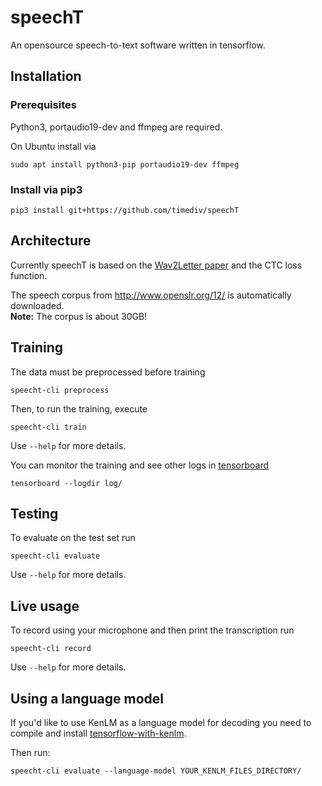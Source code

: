 # speechT
An opensource speech-to-text software written in tensorflow.

## Installation

### Prerequisites

Python3, portaudio19-dev and ffmpeg are required.

On Ubuntu install via
```
sudo apt install python3-pip portaudio19-dev ffmpeg
```

### Install via pip3

```
pip3 install git+https://github.com/timediv/speechT
```

## Architecture
Currently speechT is based on the [Wav2Letter paper](https://arxiv.org/abs/1609.03193) and the CTC loss function.

The speech corpus from http://www.openslr.org/12/ is automatically downloaded.  
**Note:** The corpus is about 30GB!

## Training
The data must be preprocessed before training
```
speecht-cli preprocess
```

Then, to run the training, execute
```
speecht-cli train
```

Use `--help` for more details.

You can monitor the training and see other logs in [tensorboard](https://www.tensorflow.org/get_started/summaries_and_tensorboard)
```
tensorboard --logdir log/
```

## Testing

To evaluate on the test set run
```
speecht-cli evaluate
```

Use `--help` for more details.

## Live usage

To record using your microphone and then print the transcription run
```
speecht-cli record
```

Use `--help` for more details.

## Using a language model

If you'd like to use KenLM as a language model for decoding you need to compile and install [tensorflow-with-kenlm](https://github.com/timediv/tensorflow-with-kenlm).

Then run:
```
speecht-cli evaluate --language-model YOUR_KENLM_FILES_DIRECTORY/
```
